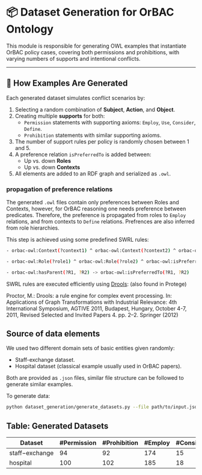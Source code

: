 # 📦 Dataset Generation for OrBAC Ontology

This module is responsible for generating OWL examples that instantiate OrBAC policy cases, covering both permissions and prohibitions, with varying numbers of supports and intentional conflicts.

---

## 🔧 How Examples Are Generated

Each generated dataset simulates conflict scenarios by:

1. Selecting a random combination of **Subject**, **Action**, and **Object**.
2. Creating multiple **supports** for both:
   - `Permission` statements with supporting axioms: `Employ`, `Use`, `Consider`, `Define`.
   - `Prohibition` statements with similar supporting axioms.
3. The number of support rules per policy is randomly chosen between 1 and 5.
4. A preference relation `isPreferredTo` is added between:
   - Up vs. down **Roles**
   - Up vs. down **Contexts**
5. All elements are added to an RDF graph and serialized as `.owl`.

### propagation of preference relations

The generated `.owl` files contain only preferences between Roles and Contexts, however, for OrBAC reasoning one needs preference between predicates. Therefore, the preference is propagated from roles to `Employ` relations, and from contexts to `Define` relations. Prefrences are also inferred from role hierarchies.

This step is achieved using some predefined SWRL rules:

```bash
- orbac-owl:Context(?context1) ^ orbac-owl:Context(?context2) ^ orbac-owl:isPreferredTo(?context1, ?context2) ^ orbac-owl:definesContext(?define1, ?context1) ^ orbac-owl:definesContext(?define2, ?context2) -> orbac-owl:isPreferredTo(?define1, ?define2)

- orbac-owl:Role(?role1) ^ orbac-owl:Role(?role2) ^ orbac-owl:isPreferredTo(?role1, ?role2) ^ orbac-owl:employesRole(?employ1, ?role1) ^ orbac-owl:employesRole(?employ2, ?role2) -> orbac-owl:isPreferredTo(?employ1, ?employ2)

- orbac-owl:hasParent(?R1, ?R2) -> orbac-owl:isPreferredTo(?R1, ?R2)
```

SWRL rules are executed efficiently using [Drools](https://github.com/protegeproject/swrlapi-drools-engine): (also found in Protege)

Proctor, M.: Drools: a rule engine for complex event processing. In: Applications of Graph Transformations with Industrial Relevance: 4th International Symposium, AGTIVE 2011, Budapest, Hungary, October 4-7, 2011, Revised Selected and Invited Papers 4. pp. 2–2. Springer (2012)

## Source of data elements

We used two different domain sets of basic entities given randomly:

- Staff-exchange dataset.
- Hospital dataset (classical example usually used in OrBAC papers).

Both are provided as `.json` files, similar file structure can be followed to generate similar examples.

To generate data:

```bash
python dataset_generation/generate_datasets.py --file path/to/input.json --conflicts <number_of_conflicts>
```

## Table: Generated Datasets

| Dataset         | #Permission | #Prohibition | #Employ | #Consider | #Use | #Define | #Conflicts |
|-----------------|-------------|--------------|---------|-----------|------|---------|------------|
| staff−exchange  | 94          | 92           | 174     | 15        | 181  | 182     | 76         |
| hospital       | 100         | 102          | 185     | 18        | 151  | 195     | 50         |